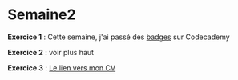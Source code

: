 # Semaine2
**Exercice 1** : Cette semaine, j'ai passé des <a href="https://www.codecademy.com/users/anouchk/achievements">badges</a> sur Codecademy

**Exercice 2** : voir plus haut

**Exercice 3** : <a href="https://github.com/anouchk/CV_ana/blob/master/CV_ana.html">Le lien vers mon CV</a>
